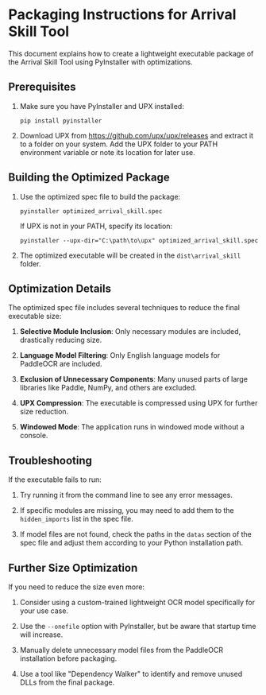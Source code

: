 # Packaging Instructions for Arrival Skill Tool

This document explains how to create a lightweight executable package of the Arrival Skill Tool using PyInstaller with optimizations.

## Prerequisites

1. Make sure you have PyInstaller and UPX installed:
   ```
   pip install pyinstaller
   ```

2. Download UPX from https://github.com/upx/upx/releases and extract it to a folder on your system.
   Add the UPX folder to your PATH environment variable or note its location for later use.

## Building the Optimized Package

1. Use the optimized spec file to build the package:

   ```
   pyinstaller optimized_arrival_skill.spec
   ```

   If UPX is not in your PATH, specify its location:

   ```
   pyinstaller --upx-dir="C:\path\to\upx" optimized_arrival_skill.spec
   ```

2. The optimized executable will be created in the `dist\arrival_skill` folder.

## Optimization Details

The optimized spec file includes several techniques to reduce the final executable size:

1. **Selective Module Inclusion**: Only necessary modules are included, drastically reducing size.

2. **Language Model Filtering**: Only English language models for PaddleOCR are included.

3. **Exclusion of Unnecessary Components**: Many unused parts of large libraries like Paddle, NumPy, and others are excluded.

4. **UPX Compression**: The executable is compressed using UPX for further size reduction.

5. **Windowed Mode**: The application runs in windowed mode without a console.

## Troubleshooting

If the executable fails to run:

1. Try running it from the command line to see any error messages.

2. If specific modules are missing, you may need to add them to the `hidden_imports` list in the spec file.

3. If model files are not found, check the paths in the `datas` section of the spec file and adjust them according to your Python installation path.

## Further Size Optimization

If you need to reduce the size even more:

1. Consider using a custom-trained lightweight OCR model specifically for your use case.

2. Use the `--onefile` option with PyInstaller, but be aware that startup time will increase.

3. Manually delete unnecessary model files from the PaddleOCR installation before packaging.

4. Use a tool like "Dependency Walker" to identify and remove unused DLLs from the final package.